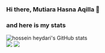 ### Hi there, Mutiara Hasna Aqilla 👋

### and here is my stats
  <img src="https://github-readme-stats.vercel.app/api?username=tiaraaqll&show_icons=true&include_all_commits=true&theme=monokai" alt="hossein heydari's GitHub stats" /><br />
  <img src="https://github-readme-streak-stats.herokuapp.com/?user=tiaraaqll&theme=monokai"/>
  <img src="https://github-readme-stats.vercel.app/api/top-langs/?username=tiaraaqll&layout=compact&theme=monokai&langs_count=12"/><br />
</p>

<!--
**tiaraaqll/tiaraaqll** is a ✨ _special_ ✨ repository because its `README.md` (this file) appears on your GitHub profile.

Here are some ideas to get you started:

- 🔭 I’m currently working on social media strategist
- 🌱 I’m currently learning game developer
- 👯 I want to collaborate with senior game programmers, especially fps and rpg roles
- 🤔 I’m looking for help with my gaming project 
- 💬 Ask me anything about technology and gaming
- 📫 How to reach me: https://www.instagram.com/tiaraaqll/ 
- ⚡ Fun fact: I am an INFJ who loves to eat and sleep
-->
